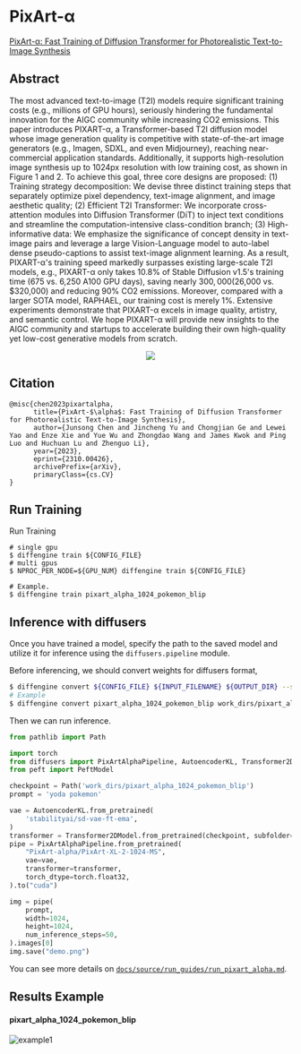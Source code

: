 # PixArt-α

[PixArt-α: Fast Training of Diffusion Transformer for Photorealistic Text-to-Image Synthesis](https://arxiv.org/abs/2310.00426)

## Abstract

The most advanced text-to-image (T2I) models require significant training costs (e.g., millions of GPU hours), seriously hindering the fundamental innovation for the AIGC community while increasing CO2 emissions. This paper introduces PIXART-α, a Transformer-based T2I diffusion model whose image generation quality is competitive with state-of-the-art image generators (e.g., Imagen, SDXL, and even Midjourney), reaching near-commercial application standards. Additionally, it supports high-resolution image synthesis up to 1024px resolution with low training cost, as shown in Figure 1 and 2. To achieve this goal, three core designs are proposed: (1) Training strategy decomposition: We devise three distinct training steps that separately optimize pixel dependency, text-image alignment, and image aesthetic quality; (2) Efficient T2I Transformer: We incorporate cross-attention modules into Diffusion Transformer (DiT) to inject text conditions and streamline the computation-intensive class-condition branch; (3) High-informative data: We emphasize the significance of concept density in text-image pairs and leverage a large Vision-Language model to auto-label dense pseudo-captions to assist text-image alignment learning. As a result, PIXART-α's training speed markedly surpasses existing large-scale T2I models, e.g., PIXART-α only takes 10.8% of Stable Diffusion v1.5's training time (675 vs. 6,250 A100 GPU days), saving nearly $300,000 ($26,000 vs. $320,000) and reducing 90% CO2 emissions. Moreover, compared with a larger SOTA model, RAPHAEL, our training cost is merely 1%. Extensive experiments demonstrate that PIXART-α excels in image quality, artistry, and semantic control. We hope PIXART-α will provide new insights to the AIGC community and startups to accelerate building their own high-quality yet low-cost generative models from scratch.

<div align=center>
<img src="https://github.com/okotaku/diffengine/assets/24734142/21a7418a-6c99-41a7-b438-fcfa967fe6f7"/>
</div>

## Citation

```
@misc{chen2023pixartalpha,
      title={PixArt-$\alpha$: Fast Training of Diffusion Transformer for Photorealistic Text-to-Image Synthesis},
      author={Junsong Chen and Jincheng Yu and Chongjian Ge and Lewei Yao and Enze Xie and Yue Wu and Zhongdao Wang and James Kwok and Ping Luo and Huchuan Lu and Zhenguo Li},
      year={2023},
      eprint={2310.00426},
      archivePrefix={arXiv},
      primaryClass={cs.CV}
}
```

## Run Training

Run Training

```
# single gpu
$ diffengine train ${CONFIG_FILE}
# multi gpus
$ NPROC_PER_NODE=${GPU_NUM} diffengine train ${CONFIG_FILE}

# Example.
$ diffengine train pixart_alpha_1024_pokemon_blip
```

## Inference with diffusers

Once you have trained a model, specify the path to the saved model and utilize it for inference using the `diffusers.pipeline` module.

Before inferencing, we should convert weights for diffusers format,

```bash
$ diffengine convert ${CONFIG_FILE} ${INPUT_FILENAME} ${OUTPUT_DIR} --save-keys ${SAVE_KEYS}
# Example
$ diffengine convert pixart_alpha_1024_pokemon_blip work_dirs/pixart_alpha_1024_pokemon_blip/epoch_50.pth work_dirs/pixart_alpha_1024_pokemon_blip --save-keys transformer
```

Then we can run inference.

```py
from pathlib import Path

import torch
from diffusers import PixArtAlphaPipeline, AutoencoderKL, Transformer2DModel
from peft import PeftModel

checkpoint = Path('work_dirs/pixart_alpha_1024_pokemon_blip')
prompt = 'yoda pokemon'

vae = AutoencoderKL.from_pretrained(
    'stabilityai/sd-vae-ft-ema',
)
transformer = Transformer2DModel.from_pretrained(checkpoint, subfolder='transformer')
pipe = PixArtAlphaPipeline.from_pretrained(
    "PixArt-alpha/PixArt-XL-2-1024-MS",
    vae=vae,
    transformer=transformer,
    torch_dtype=torch.float32,
).to("cuda")

img = pipe(
    prompt,
    width=1024,
    height=1024,
    num_inference_steps=50,
).images[0]
img.save("demo.png")
```

You can see more details on [`docs/source/run_guides/run_pixart_alpha.md`](../../docs/source/run_guides/run_pixart_alpha.md#inference-with-diffusers).

## Results Example

#### pixart_alpha_1024_pokemon_blip

![example1](https://github.com/okotaku/diffengine/assets/24734142/6b87369a-4746-4067-9a8a-5d7453fc80ce)
